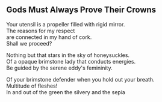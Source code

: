 Gods Must Always Prove Their Crowns
-----------------------------------
Your utensil is a propeller filled with rigid mirror.  
The reasons for my respect  
are connected in my hand of cork.  
Shall we proceed?  
  
Nothing but that stars in the sky of honeysuckles.  
Of a opaque brimstone lady that conducts energies.  
Be guided by the serene eddy's femininity.  
  
Of your brimstone defender when you hold out your breath.  
Multitude of fleshes!  
In and out of the green the silvery and the sepia  
